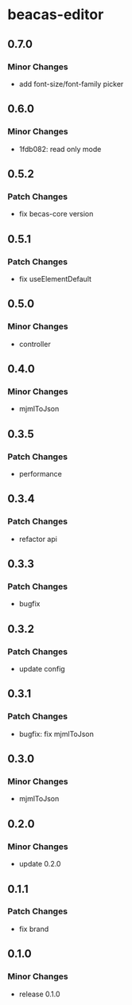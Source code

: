 # beacas-editor

## 0.7.0

### Minor Changes

- add font-size/font-family picker

## 0.6.0

### Minor Changes

- 1fdb082: read only mode

## 0.5.2

### Patch Changes

- fix becas-core version

## 0.5.1

### Patch Changes

- fix useElementDefault

## 0.5.0

### Minor Changes

- controller

## 0.4.0

### Minor Changes

- mjmlToJson

## 0.3.5

### Patch Changes

- performance

## 0.3.4

### Patch Changes

- refactor api

## 0.3.3

### Patch Changes

- bugfix

## 0.3.2

### Patch Changes

- update config

## 0.3.1

### Patch Changes

- bugfix: fix mjmlToJson

## 0.3.0

### Minor Changes

- mjmlToJson

## 0.2.0

### Minor Changes

- update 0.2.0

## 0.1.1

### Patch Changes

- fix brand

## 0.1.0

### Minor Changes

- release 0.1.0
